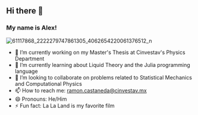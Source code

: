 ## Hi there 👋
### My name is Alex!

![61117868_2222279747861305_4062654220061376512_n](https://github.com/user-attachments/assets/b9571114-93ae-4ef7-af08-861cf53af656)

- 🔭 I’m currently working on my Master's Thesis at Cinvestav's Physics Department
- 🌱 I’m currently learning about Liquid Theory and the Julia programming language
- 👯 I’m looking to collaborate on problems related to Statistical Mechanics and Computational Physics
- 📫 How to reach me: ramon.castaneda@cinvestav.mx
- 😄 Pronouns: He/Him
- ⚡ Fun fact: La La Land is my favorite film

